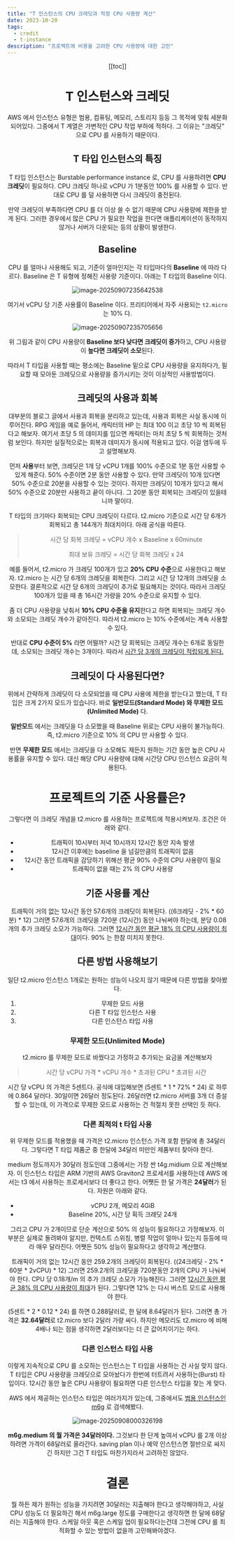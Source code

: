 ```yaml
---
title: "T 인스턴스의 CPU 크레딧과 적정 CPU 사용량 계산"
date: 2023-10-20
tags:
  - credit
  - t-instance
description: "프로젝트에 비용을 고려한 CPU 사용량에 대한 고민"
---
```


<Header/>

[[toc]]

# T 인스턴스와 크레딧

AWS 에서 인스턴스 유형은 범용, 컴퓨팅, 메모리, 스토리지 등등 그 목적에 맞춰 세분화되어있다. 그중에서 T 계열은 가변적인 CPU 작업 부하에 적하다. 그 이유는 "크레딧" 으로 CPU 를 사용하기 때문이다.

## T 타입 인스턴스의 특징

T 타입 인스턴스는 Burstable performance instance 로, CPU 를 사용하려면 **CPU 크레딧**이 필요하다. CPU 크레딧 하나로 vCPU 가 1분동안 100% 를 사용할 수 있다. 반대로 CPU 를 덜 사용하면 다시 크레딧이 충전된다.

만약 크레딧이 부족하다면 CPU 를 더 이상 쓸 수 없기 때문에 CPU 사용량에 제한을 받게 된다. 그러한 경우에서 많은 CPU 가 필요한 작업을 한다면 애플리케이션이 동작하지 않거나 서버가 다운되는 등의 상황이 발생한다.

## Baseline

CPU 를 얼마나 사용해도 되고, 기준이 얼마인지는 각 타입마다의 **Baseline** 에 따라 다르다. Baseline 은 T 유형에 정해진 사용량 기준이다. 아래는 T 타입의 Baseline 이다.

![image-20250907235642538](../../.vuepress/public/images/2023-10-20-cpucredit/image-20250907235642538.png)

여기서 vCPU 당 기준 사용률이 Baseline 이다. 프리티어에서 자주 사용되는 `t2.micro` 는 10% 다.

![image-20250907235705656](../../.vuepress/public/images/2023-10-20-cpucredit/image-20250907235705656.png)

위 그림과 같이 CPU 사용량이 **Baseline 보다 낮다면 크레딧이 증가**하고, CPU 사용량이 **높다면 크레딧이 소모**된다.

따라서 T 타입을 사용할 때는 평소에는 Baseline 밑으로 CPU 사용량을 유지하다가, 필요할 때 모아둔 크레딧으로 사용량을 증가시키는 것이 이상적인 사용방법이다.

## 크레딧의 사용과 회복

대부분의 블로그 글에서 사용과 회복을 분리하고 있는데, 사용과 회복은 사실 동시에 이루어진다. RPG 게임을 예로 들어서, 캐릭터의 HP 는 최대 100 이고 초당 10 씩 회복된다고 해보자. 여기서 초당 5 의 데미지를 입으면 캐릭터는 마치 초당 5 씩 회복하는 것처럼 보인다. 하지만 실질적으로는 회복과 데미지가 동시에 적용되고 있다. 이걸 염두에 두고 설명해보자.

먼저 **사용**부터 보면, 크레딧은 1개 당 vCPU 1개를 100% 수준으로 1분 동안 사용할 수 있게 해준다. 50% 수준이면 2분 동안 사용할 수 있다. 만약 크레딧이 10개 있다면 50% 수준으로 20분을 사용할 수 있는 것이다. 하지만 크레딧이 10개가 있다고 해서 50% 수준으로 20분만 사용하고 끝이 아니다. 그 20분 동안 회복되는 크레딧이 있을테니까 말이다.

T 타입의 크기마다 회복되는 CPU 크레딧이 다르다. t2.micro 기준으로 시간 당 6개가 회복되고 총 144개가 최대치이다. 아래 공식을 따른다.

> 시간 당 회복 크레딧 = vCPU 개수 x Baseline x 60minute 
>
> 최대 보유 크레딧 = 시간 당 회복 크레딧 x 24

예를 들어서, t2.micro 가 크레딧 100개가 있고 **20% CPU 수준**으로 사용한다고 해보자. t2.micro 는 시간 당 6개의 크레딧을 회복한다. 그리고 시간 당 12개의 크레딧을 소모한다. 결론적으로 시간 당 6개의 크레딧이 추가로 필요해지는 것이다. 따라서 크레딧 100개가 있을 때 총 16시간 가량을 20% 수준으로 유지할 수 있다.

좀 더 CPU 사용량을 낮춰서 **10% CPU 수준을 유지**한다고 하면 회복되는 크레딧 개수와 소모되는 크레딧 개수가 같아진다. 따라서 t2.micro 는 10% 수준에서는 계속 사용할 수 있다.

반대로 **CPU 수준이 5%** 라면 어떨까? 시간 당 회복되는 크레딧 개수는 6개로 동일한데, 소모되는 크레딧 개수는 3개이다. 따라서 <u>시간 당 3개의 크레딧이 적립되게 된다.</u>

## 크레딧이 다 사용된다면?

위에서 간략하게 크레딧이 다 소모되었을 때 CPU 사용에 제한을 받는다고 했는데, T 타입은 크게 2가지 모드가 있습니다. 바로 **일반모드(Standard Mode) 와 무제한 모드(Unlimited Mode)** 다.

**일반모드** 에서는 크레딧을 다 소모했을 때 Baseline 위로는 CPU 사용이 불가능하다. 즉, t2.micro 기준으로 10% 의 CPU 만 사용할 수 있다.

반면 **무제한 모드** 에서는 크레딧을 다 소모해도 제든지 원하는 기간 동안 높은 CPU 사용률을 유지할 수 있다. 대신 해당 CPU 사용량에 대해 시간당 CPU 인스턴스 요금이 적용된다.

# 프로젝트의 기준 사용률은?

그렇다면 이 크레딧 개념을 t2.micro 를 사용하는 프로젝트에 적용시켜보자. 조건은 아래와 같다.

- 트래픽이 10시부터 저녁 10시까지 12시간 동안 지속 발생
- 12시간 이후에는 baseline 을 넘길만큼의 트래픽이 없음
- 12시간 동안 트래픽을 감당하기 위해선 평균 90% 수준의 CPU 사용량이 필요
- 트래픽이 없을 때는 2% 의 CPU 사용량

## 기준 사용률 계산

트래픽이 거의 없는 12시간 동안 57.6개의 크레딧이 회복된다. ((6크레딧 - 2% * 60분) * 12) 그러면 57.6개의 크레딧을 720분 (12시간) 동안 나눠써야 하는데, 분당 0.08개의 추가 크레딧 소모가 가능하다. 그러면 <u>12시간 동안 평균 18% 의 CPU 사용량이 최대</u>이다. 90% 는 한참 미치지 못한다.

## 다른 방법 사용해보기

일단 t2.micro 인스턴스 1개로는 원하는 성능이 나오지 않기 때문에 다른 방법을 찾아봤다.

1. 무제한 모드 사용
2. 다른 T 타입 인스턴스 사용
3. 다른 인스턴스 타입 사용

### 무제한 모드(Unlimited Mode)

t2.micro 를 무제한 모드로 바꿨다고 가정하고 추가되는 요금을 계산해보자

> 시간 당 vCPU 가격 * vCPU 개수 * 초과된 CPU * 초과된 시간

시간 당 vCPU 의 가격은 5센트다. 공식에 대입해보면 (5센트 * 1 * 72% * 24) 로 하루에 0.864 달러다. 30일이면 26달러 정도된다. 26달러면 t2.micro 서버를 3개 더 증설할 수 있는데, 이 가격으로 무제한 모드로 사용하는 건 적절치 못한 선택인 듯 하다.

### 다른 최적의 t 타입 사용

위 무제한 모드를 적용했을 때 가격은 t2.micro 인스턴스 가격 포함 한달에 총 34달러다. 그렇다면 T 타입 제품군 중 한달에 34달러 미만인 제품부터 찾아야 한다.

medium 정도까지가 30달러 정도인데 그중에서는 가장 싼 t4g.midium 으로 계산해보자. 이 인스턴스 타입은 ARM 기반의 AWS Graviton2 프로세서를 사용하는데 AWS 에서는 t3 에서 사용하는 프로세서보다 더 좋다고 한다. 어쨋든 한 달 가격은 **24달러**가 된다. 자원은 아래와 같다.

- vCPU 2개, 메모리 4GiB
- Baseline 20%, 시간 당 획득 크레딧 24개

그리고 CPU 가 2개이므로 단순 계산으로 50% 의 성능이 필요하다고 가정해보자. 이 부분은 실제로 돌려봐야 알지만, 컨텍스트 스위칭, 병렬 작업이 얼마나 있는지 등등에 따라 매우 달라진다. 어쨋든 50% 성능이 필요하다고 생각하고 계산했다.

트래픽이 거의 없는 12시간 동안 259.2개의 크레딧이 회복된다. ((24크레딧 - 2% * 60분 * 2vCPU) * 12) 그러면 259.2개의 크레딧을 720분동안 2개의 CPU 가 나눠써야 한다. CPU 당 0.18개/m 의 추가 크레딧 소모가 가능해진다. 그러면 <u>12시간 동안 평균 38% 의 CPU 사용량이 최대</u>가 된다. 그렇다면 12% 는 다시 버스트 모드로 사용해야 한다.

(5센트 * 2 * 0.12 * 24) 를 하면 0.288달러로, 한 달에 8.64달러가 된다. 그러면 총 가격은 **32.64달러**로 t2.micro 보다 2달러 가량 싸다. 하지만 메모리도 t2.micro 에 비해 4배나 되는 점을 생각하면 2달러보다는 더 큰 값어치이기는 하다.

### 다른 인스턴스 타입 사용

이렇게 지속적으로 CPU 를 소모하는 인스턴스는 T 타입을 사용하는 건 사실 맞지 않다. T 타입은 CPU 사용량을 크레딧으로 모아놨다가 한번에 터트려서 사용하는(Burst) 타입이다. 12시간 동안 높은 CPU 사용량이 필요하면 다른 인스턴스 타입을 찾는 게 맞다.

AWS 에서 제공하는 인스턴스 타입은 여러가지가 있는데, 그중에서도 <u>범용 인스턴스인 m6g</u> 로 검색해봤다.

![image-20250908000326198](../../.vuepress/public/images/2023-10-20-cpucredit/image-20250908000326198.png)

**m6g.medium 의 월 가격은 34달러이다.** 그것보다 한 단계 높여서 vCPU 를 2개 이상하려면 가격이 68달러로 올라간다. saving plan 이나 예약 인스턴스면 절반으로 싸지긴 하지만 그건 T 타입도 마찬가지라서 고려하진 않았다.

# 결론

뭘 하든 제가 원하는 성능을 가지려면 30달러는 지출해야 한다고 생각해야하고, 사실 CPU 성능도 더 필요하긴 해서 m6g.large 정도를 구매한다고 생각하면 한 달에 68달러는 지출해야 한다. 스케일 아웃 혹은 스케일 업이 필요하다는건데 그전에 CPU 를 최적화할 수 있는 방법이 없을까 고민해봐야겠다.

<Footer/>
